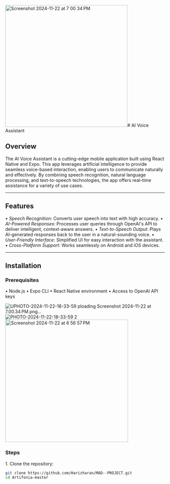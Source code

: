 <img width="386" alt="Screenshot 2024-11-22 at 7 00 34 PM" src="https://github.com/user-attachments/assets/37593849-d8fb-4c95-b989-97b3d1fd54dc"># AI Voice Assistant

## Overview
The AI Voice Assistant is a cutting-edge mobile application built using React Native and Expo. This app leverages artificial intelligence to provide seamless voice-based interaction, enabling users to communicate naturally and effectively. By combining speech recognition, natural language processing, and text-to-speech technologies, the app offers real-time assistance for a variety of use cases.

---

## Features
•⁠  ⁠*Speech Recognition*: Converts user speech into text with high accuracy.
•⁠  ⁠*AI-Powered Responses*: Processes user queries through OpenAI's API to deliver intelligent, context-aware answers.
•⁠  ⁠*Text-to-Speech Output*: Plays AI-generated responses back to the user in a natural-sounding voice.
•⁠  ⁠*User-Friendly Interface*: Simplified UI for easy interaction with the assistant.
•⁠  ⁠*Cross-Platform Support*: Works seamlessly on Android and iOS devices.

---

## Installation

### Prerequisites
•⁠  ⁠Node.js
•⁠  ⁠Expo CLI
•⁠  ⁠React Native environment
•⁠  ⁠Access to OpenAI API keys

![U![PHOTO-2024-11-22-18-33-59](https://github.com/user-attachments/assets/54728309-973d-4fa3-99c5-725f04e5f860)
ploading Screenshot 2024-11-22 at 7.00.34 PM.png…]()
![PHOTO-2024-11-22-18-33-59 2](https://github.com/user-attachments/assets/4f2ce365-32da-45cc-83f2-8f7edf56fd79)
<img width="388" alt="Screenshot 2024-11-22 at 6 56 57 PM" src="https://github.com/user-attachments/assets/35c1e821-dffc-4a1d-9b46-31b92264ef86">


### Steps
1.⁠ ⁠Clone the repository:
   ```bash
   git clone https://github.com/Harizharan/MAD--PROJECT.git
   cd Artifonia-master

